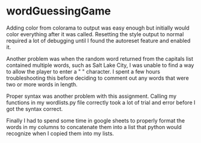 # wordGuessingGame
Adding color from colorama to output was easy enough but initially would color everything after it was called.  Resetting the style output to normal required a lot of debugging until I found the autoreset feature and enabled it.  

Another problem was when the random word returned from the capitals list contained multiple words, such as Salt Lake City, I was unable to find a way to allow the player to enter a " " character.  I spent a few hours troubleshooting this before deciding to comment out any words that were two or more words in length.  

Proper syntax was another problem with this assignment.  Calling my functions in my wordlists.py file correctly took a lot of trial and error before I got the syntax correct.  

Finally I had to spend some time in google sheets to properly format the words in my columns to concatenate them into a list that python would recognize when I copied them into my lists.
